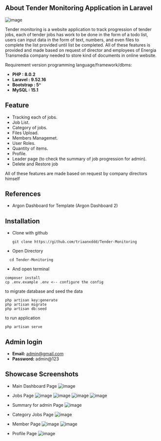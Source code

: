 

## About Tender Monitoring Application in Laravel
![image](https://github.com/user-attachments/assets/c7f889b4-17c9-4993-b75c-f5965f074a02)

Tender monitoring is a website application to track progression of tender jobs, each of tender jobs has work to be done in the form of a todo list, users can input data in the form of text, numbers, and even files to complete the list provided until list be completed. 
All of these features is provided and made based on request of director and employees of Energia Transmedia company needed to store kind of documents in online website.

Requirement version programming language/framework/dbms:
- **PHP        : 8.0.2**
- **Laravel    : 9.52.16**
- **Bootstrap  : 5^**
- **MySQL      : 15.1**

## Feature
- Tracking each of jobs.
- Job List.
- Category of jobs.
- Files Upload.
- Members Managemet.
- User Roles.
- Quantity of items.
- Profile.
- Leader page (to check the summary of job progression for admin).
- Delete and Restore job

All of these features are made based on request by company directors himself

## References
- Argon Dashboard for Template (Argon Dashboard 2)
## Installation
- Clone with github
  ```
  git clone https://github.com/triaanxddd/Tender-Monitoring
  ```
- Open Directory
```
  cd Tender-Monitoring
  ```
- And open terminal
```
composer install
cp .env.example .env <-- configure the config
```

to migrate database and seed the data
```
php artisan key:generate
php artisan migrate
php artisan db:seed
```

to run application
```
php artisan serve
```

## Admin login
- **Email:** admin@gmail.com
- **Password:** admin@123

## Showcase Screenshots
- Main Dashboard Page
  ![image](https://github.com/user-attachments/assets/91f9731b-551c-4039-9287-433cbd86ebe4)
- Jobs Page
  ![image](https://github.com/user-attachments/assets/0e47507b-a3df-4da3-aa35-d634cc42ebb8)
  ![image](https://github.com/user-attachments/assets/4d238b2f-40ae-43b9-ad27-a978a2ee06e5)
  ![image](https://github.com/user-attachments/assets/c9b97cd8-fe54-472d-8cb7-e73c8f5ce46c)
  ![image](https://github.com/user-attachments/assets/355a0a3b-ba03-48cf-956d-fabe5923233e)

- Summary for admin Page
  ![image](https://github.com/user-attachments/assets/88fb4cda-4b1b-44c8-ba2f-1fd16ea05c94)

- Category Jobs Page
  ![image](https://github.com/user-attachments/assets/5ed80054-aadd-47b3-b4f7-4292880ac04f)

- Member Page
  ![image](https://github.com/user-attachments/assets/77c61d43-07da-4d79-8e35-caf8bc65f105)
  ![image](https://github.com/user-attachments/assets/41f65a3e-efc5-4b9e-8eb2-5d01eb5c49c0)

- Profile Page
  ![image](https://github.com/user-attachments/assets/8745a6fb-cc9f-4917-8b9d-0e6cc927beea)


